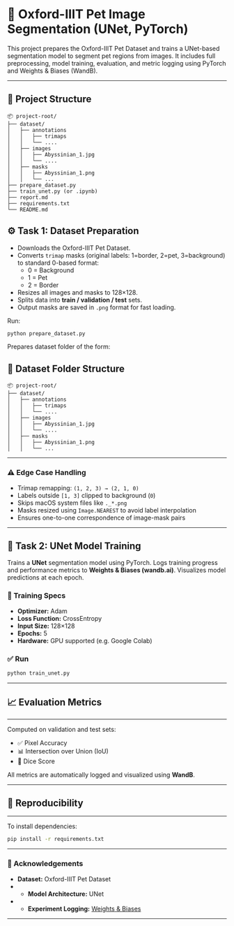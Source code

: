 # 🐾 Oxford-IIIT Pet Image Segmentation (UNet, PyTorch)

This project prepares the Oxford-IIIT Pet Dataset and trains a UNet-based segmentation model to segment pet regions from images. It includes full preprocessing, model training, evaluation, and metric logging using PyTorch and Weights & Biases (WandB).

---
## 📂 Project Structure

    📦 project-root/
    ├── dataset/
    │   ├── annotations
    │   │   ├── trimaps
    │   │   └── ....
    │   ├── images
    │   │   ├── Abyssinian_1.jpg
    │   │   └── ....
    │   ├── masks
    │   │   ├── Abyssinian_1.png
    │   │   └── ...
    ├── prepare_dataset.py
    ├── train_unet.py (or .ipynb)
    ├── report.md
    ├── requirements.txt
    └── README.md


## ⚙️ Task 1: Dataset Preparation

- Downloads the Oxford-IIIT Pet Dataset.
- Converts `trimap` masks (original labels: 1=border, 2=pet, 3=background) to standard 0-based format:
  - 0 = Background
  - 1 = Pet
  - 2 = Border
- Resizes all images and masks to 128×128.
- Splits data into **train / validation / test** sets.
- Output masks are saved in `.png` format for fast loading.

Run:
```bash
python prepare_dataset.py
```
Prepares dataset folder of the form:
## 📂 Dataset Folder Structure

    📦 project-root/
    ├── dataset/
    │   ├── annotations
    │   │   ├── trimaps
    │   │   └── ....
    │   ├── images
    │   │   ├── Abyssinian_1.jpg
    │   │   └── ....
    │   ├── masks
    │   │   ├── Abyssinian_1.png
    │   │   └── ...

---

### ⚠️ Edge Case Handling

- Trimap remapping: `(1, 2, 3) → (2, 1, 0)`
- Labels outside `[1, 3]` clipped to background (`0`)
- Skips macOS system files like `._*.png`
- Masks resized using `Image.NEAREST` to avoid label interpolation
- Ensures one-to-one correspondence of image-mask pairs

---
## 🤖 Task 2: UNet Model Training

Trains a **UNet** segmentation model using PyTorch. Logs training progress and performance metrics to **Weights & Biases (wandb.ai)**. Visualizes model predictions at each epoch.

### 🔧 Training Specs

- **Optimizer:** Adam  
- **Loss Function:** CrossEntropy  
- **Input Size:** 128×128  
- **Epochs:** 5  
- **Hardware:** GPU supported (e.g. Google Colab)

### ✅ Run

```bash
python train_unet.py
```

---
## 📈 Evaluation Metrics
---

Computed on validation and test sets:

- ✅ Pixel Accuracy  
- 📊 Intersection over Union (IoU)  
- 🧪 Dice Score  

All metrics are automatically logged and visualized using **WandB**.

---

## 🚀 Reproducibility
---

To install dependencies:

```bash
pip install -r requirements.txt
```
---
### 🙌 Acknowledgements 
* **Dataset:** Oxford-IIIT Pet Dataset
* * **Model Architecture:** UNet
* * **Experiment Logging:** [Weights & Biases](https://wandb.ai)
---
